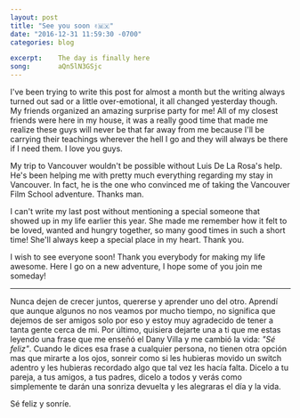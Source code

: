 ```yaml
---
layout: post
title: "See you soon ✌️🇲🇽"
date: "2016-12-31 11:59:30 -0700"
categories: blog

excerpt:    The day is finally here
song:       aQn5lN3GSjc
---
```


I've been trying to write this post for almost a month but the writing always turned out sad or a little over-emotional, it all changed yesterday though. My friends organized an amazing surprise party for me! All of my closest friends were here in my house, it was a really good time that made me realize these guys will never be that far away from me because I'll be carrying their teachings wherever the hell I go and they will always be there if I need them. I love you guys.

My trip to Vancouver wouldn't be possible without Luis De La Rosa's help. He's been helping me with pretty much everything regarding my stay in Vancouver. In fact, he is the one who convinced me of taking the Vancouver Film School adventure. Thanks man.

I can't write my last post without mentioning a special someone that showed up in my life earlier this year. She made me remember how it felt to be loved, wanted and hungry together, so many good times in such a short time! She'll always keep a special place in my heart. Thank you.

I wish to see everyone soon! Thank you everybody for making my life awesome. Here I go on a new adventure, I hope some of you join me someday!

__________________

Nunca dejen de crecer juntos, quererse y aprender uno del otro. Aprendí que aunque algunos no nos veamos por mucho tiempo, no significa que dejemos de ser amigos solo por eso y estoy muy agradecido de tener a tanta gente cerca de mi. Por último, quisiera dejarte una a ti que me estas leyendo una frase que me enseñó el Dany Villa y me cambió la vida: _"Sé feliz"_. Cuando le dices esa frase a cualquier persona, no tienen otra opción mas que mirarte a los ojos, sonreir como si les hubieras movido un switch adentro y les hubieras recordado algo que tal vez les hacía falta. Dicelo a tu pareja, a tus amigos, a tus padres, dicelo a todos y verás como simplemente te darán una sonriza devuelta y les alegraras el día y la vida.

Sé feliz y sonríe.
